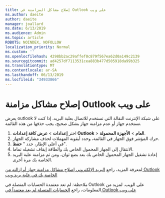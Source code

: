```yaml
---
title: إصلاح مشاكل المزامنة في Outlook على ويب
ms.author: daeite
author: daeite
manager: joallard
ms.date: 6/13/2019
ms.audience: Admin
ms.topic: article
ROBOTS: NOINDEX, NOFOLLOW
localization_priority: Normal
ms.custom: ''
ms.openlocfilehash: 4298bb2ac29affef0c879f567ea62d0a149c2139
ms.sourcegitcommit: ad4257df7113531cea883b477d505918da99b325
ms.translationtype: MT
ms.contentlocale: ar-SA
ms.lasthandoff: 06/13/2019
ms.locfileid: "34933866"
---
```

# <a name="fix-outlook-on-the-web-sync-issues"></a>إصلاح مشاكل مزامنة Outlook على ويب

يعرض outlook على شبكة الإنترنت النقالة التي تستخدم للاتصال بعلبة البريد. إذا كنت لا تستخدم جهاز أو عدم مزامنة جهاز بشكل صحيح، يجب حذفها من هذه القائمة.

1. اختر **إعدادات** > **عرض كافة إعدادات Outlook** > **العام** > **الأجهزة المحمولة**.
1. حرك المؤشر فوق الجهاز في القائمة، وحدد أيقونة المهملات لحذف مشاركة الجهاز.
1. في أعلى الإطار، حدد " **حفظ**".
1. الانتقال إلى الجهاز المحمول الخاص بك والطاقة إيقاف تشغيله تماما.
1. إعادة تشغيل الجهاز المحمول الخاص بك بعد بضع ثوان، ومن ثم مزامنة علبة البريد الخاصة بك مرة أخرى.

لمعرفة المزيد، راجع [البريد الإلكتروني إصلاح مشاكل مزامنة جهاز أو إزالته من Outlook الخاصة بك في علبة بريد ويب](https://support.office.com/article/775ed31c-05bd-4ee4-b1b3-33fad7b5b992)

*ملاحظة:* لم تعد معتمدة الحسابات المتصلة في Outlook على الويب. لمزيد من المعلومات، راجع [الحسابات المتصلة لم يعد معتمداً في Outlook على ويب](https://support.office.com/article/5cc526bf-e928-4a99-8b9f-5e089df7d887)